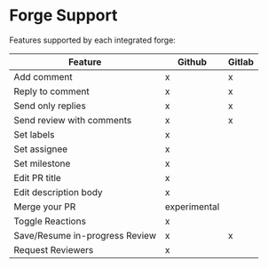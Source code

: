 # Forge Support

Features supported by each integrated forge:


| Feature                        | Github       | Gitlab |
|--------------------------------|--------------|--------|
| Add comment                    | x            | x      |
| Reply to comment               | x            | x      |
| Send only replies              | x            | x      |
| Send review with comments      | x            | x      |
| Set labels                     | x            |        |
| Set assignee                   | x            |        |
| Set milestone                  | x            |        |
| Edit PR title                  | x            |        |
| Edit description body          | x            |        |
| Merge your PR                  | experimental |        |
| Toggle Reactions               | x            |        |
| Save/Resume in-progress Review | x            | x      |
| Request Reviewers              | x            |        |

